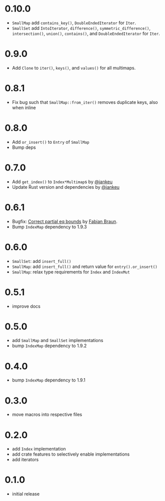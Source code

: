 # 0.10.0
 - `SmallMap` add `contains_key()`, `DoubleEndedIterator` for `Iter`.
 - `SmallSet` add `IntoIterator`, `difference()`, `symmetric_difference()`, `intersection()`, `union()`,  `contains()`, and `DoubleEndedIterator` for `Iter`.

# 0.9.0
 - Add `Clone` to `iter()`, `keys()`, and `values()` for all multimaps.

# 0.8.1
 - Fix bug such that `SmallMap::from_iter()` removes duplicate keys, also when inline

# 0.8.0
 - Add `or_insert()` to `Entry` of `SmallMap`
 - Bump deps

# 0.7.0
 - Add `get_index()` to `Index*Multimap`s by [@jankeu](https://github.com/jankeu)
 - Update Rust version and dependencies by [@jankeu](https://github.com/jankeu)

# 0.6.1
 - Bugfix: [Correct partial eq bounds](https://github.com/rinde/more_collections/pull/18) by [Fabian Braun](https://github.com/fabian-braun).
 - Bump `IndexMap` dependency to 1.9.3

# 0.6.0
 - `SmallSet`: add `insert_full()`
 - `SmallMap`: add `insert_full()` and return value for `entry().or_insert()`
 - `SmallMap`: relax type requirements for `Index` and `IndexMut`

# 0.5.1
 - improve docs

# 0.5.0
 - add `SmallMap` and `SmallSet` implementations
 - bump `IndexMap` dependency to 1.9.2

# 0.4.0
 - bump `IndexMap` dependency to 1.9.1

# 0.3.0
 - move macros into respective files
# 0.2.0
 - add `Index` implementation
 - add crate features to selectively enable implementations
 - add iterators
 
# 0.1.0
 - initial release